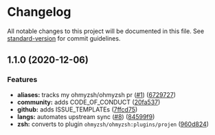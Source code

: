 # Changelog

All notable changes to this project will be documented in this file. See [standard-version](https://github.com/conventional-changelog/standard-version) for commit guidelines.

## 1.1.0 (2020-12-06)


### Features

* **aliases:** tracks my ohmyzsh/ohmyzsh pr ([#1](https://github.com/p6m7g8/p6df-projen/issues/1)) ([6729727](https://github.com/p6m7g8/p6df-projen/commit/6729727748948ab4dd871d5c5474700e974a8fa9))
* **community:** adds CODE_OF_CONDUCT ([20fa537](https://github.com/p6m7g8/p6df-projen/commit/20fa53713d9690045efd3634791dc5648069bb31))
* **github:** adds ISSUE_TEMPLATEs ([7ffcd75](https://github.com/p6m7g8/p6df-projen/commit/7ffcd753d29da2a7903bf489f5062cbdf82b7ff4))
* **langs:** automates upstream sync ([#8](https://github.com/p6m7g8/p6df-projen/issues/8)) ([84599f9](https://github.com/p6m7g8/p6df-projen/commit/84599f9d1d39f2a73e2360bba5d2ba5e8659dcfa))
* **zsh:** converts to plugin `ohmyzsh/ohmyzsh:plugins/projen` ([960d824](https://github.com/p6m7g8/p6df-projen/commit/960d824efdf0f8f28173b09106c8b6a2f082fb80))
